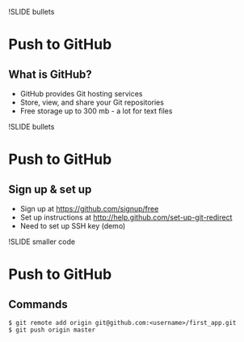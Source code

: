 !SLIDE bullets
# Push to GitHub #
## What is GitHub? ##

* GitHub provides Git hosting services
* Store, view, and share your Git repositories
* Free storage up to 300 mb - a lot for text files

!SLIDE bullets
# Push to GitHub #
## Sign up & set up ##

* Sign up at https://github.com/signup/free
* Set up instructions at http://help.github.com/set-up-git-redirect
* Need to set up SSH key (demo)

!SLIDE smaller code
# Push to GitHub #
## Commands ##

    $ git remote add origin git@github.com:<username>/first_app.git
    $ git push origin master
